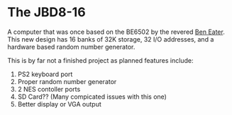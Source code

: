 # The JBD8-16
A computer that was once based on the BE6502 by the revered [Ben Eater](https://eater.net/).
This new design has 16 banks of 32K storage, 32 I/O addresses, and a hardware based random number generator.

This is by far not a finished project as planned features include:
1. PS2 keyboard port
2. Proper random number generator
3. 2 NES contoller ports
4. SD Card??  (Many compicated issues with this one)
5. Better display or VGA output